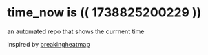 # time_now is (( 1738825200229 ))

an automated repo that shows the currnent time

inspired by [breakingheatmap](https://github.com/breakingheatmap/breakingheatmap)